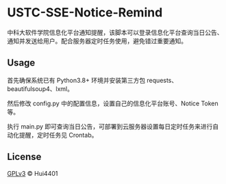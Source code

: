 # USTC-SSE-Notice-Remind
中科大软件学院信息化平台通知提醒，该脚本可以登录信息化平台查询当日公告、通知并发送给用户。配合服务器定时任务使用，避免错过重要通知。

## Usage

首先确保系统已有 Python3.8+ 环境并安装第三方包 requests、beautifulsoup4、lxml。

然后修改 config.py 中的配置信息，设置自己的信息化平台账号、Notice Token 等。

执行 main.py 即可查询当日公告，可部署到云服务器设置每日定时任务来进行自动化提醒，定时任务见 Crontab。

## License

[GPLv3](LICENSE) © Hui4401